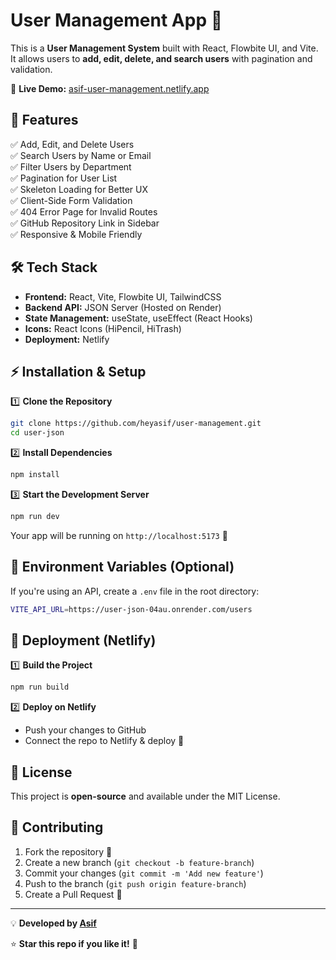 # User Management App 🚀

This is a **User Management System** built with React, Flowbite UI, and Vite. It allows users to **add, edit, delete, and search users** with pagination and validation.

🔗 **Live Demo:** [asif-user-management.netlify.app](https://asif-user-management.netlify.app/)

## 📌 Features

✅ Add, Edit, and Delete Users  
✅ Search Users by Name or Email  
✅ Filter Users by Department  
✅ Pagination for User List  
✅ Skeleton Loading for Better UX  
✅ Client-Side Form Validation  
✅ 404 Error Page for Invalid Routes  
✅ GitHub Repository Link in Sidebar  
✅ Responsive & Mobile Friendly

## 🛠️ Tech Stack

- **Frontend:** React, Vite, Flowbite UI, TailwindCSS
- **Backend API:** JSON Server (Hosted on Render)
- **State Management:** useState, useEffect (React Hooks)
- **Icons:** React Icons (HiPencil, HiTrash)
- **Deployment:** Netlify

## ⚡ Installation & Setup

1️⃣ **Clone the Repository**

```sh
git clone https://github.com/heyasif/user-management.git
cd user-json
```

2️⃣ **Install Dependencies**

```sh
npm install
```

3️⃣ **Start the Development Server**

```sh
npm run dev
```

Your app will be running on `http://localhost:5173` 🚀

## 🔧 Environment Variables (Optional)

If you're using an API, create a `.env` file in the root directory:

```sh
VITE_API_URL=https://user-json-04au.onrender.com/users
```

## 🚀 Deployment (Netlify)

1️⃣ **Build the Project**

```sh
npm run build
```

2️⃣ **Deploy on Netlify**

- Push your changes to GitHub
- Connect the repo to Netlify & deploy 🎉

## 📜 License

This project is **open-source** and available under the MIT License.

## 🤝 Contributing

1. Fork the repository 🍴
2. Create a new branch (`git checkout -b feature-branch`)
3. Commit your changes (`git commit -m 'Add new feature'`)
4. Push to the branch (`git push origin feature-branch`)
5. Create a Pull Request 🎉

---

💡 **Developed by [Asif](https://github.com/heyasif)**

⭐ **Star this repo if you like it!** 🌟
